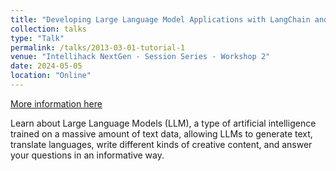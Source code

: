 ```yaml
---
title: "Developing Large Language Model Applications with LangChain and Hugging Face"
collection: talks
type: "Talk"
permalink: /talks/2013-03-01-tutorial-1
venue: "Intellihack NextGen - Session Series - Workshop 2"
date: 2024-05-05
location: "Online"
---
```


[More information here](https://www.youtube.com/watch?v=R3o8k_-bymU)

Learn about Large Language Models (LLM), a type of artificial intelligence trained on a massive amount of text data, allowing LLMs to generate text, translate languages, write different kinds of creative content, and answer your questions in an informative way.
